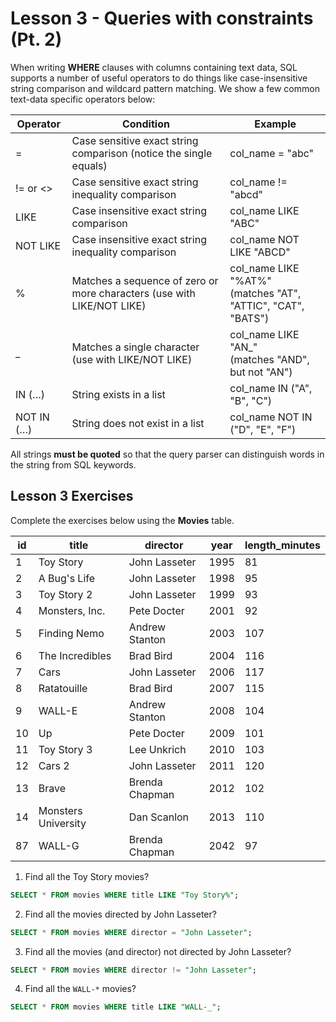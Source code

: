 # Lesson 3 - Queries with constraints (Pt. 2)

When writing **WHERE** clauses with columns containing text data, SQL supports a number of useful operators to do things like case-insensitive string comparison and wildcard pattern matching. We show a few common text-data specific operators below:

| Operator     | Condition                                                                 | Example                                |
|--------------|---------------------------------------------------------------------------|----------------------------------------|
| =            | Case sensitive exact string comparison (notice the single equals)         | col_name = "abc"                       |
| != or <>     | Case sensitive exact string inequality comparison                         | col_name != "abcd"                     |
| LIKE         | Case insensitive exact string comparison                                  | col_name LIKE "ABC"                    |
| NOT LIKE     | Case insensitive exact string inequality comparison                       | col_name NOT LIKE "ABCD"               |
| %            | Matches a sequence of zero or more characters (use with LIKE/NOT LIKE)    | col_name LIKE "%AT%" <br>(matches "AT", "ATTIC", "CAT", "BATS") |
| _            | Matches a single character (use with LIKE/NOT LIKE)                       | col_name LIKE "AN_" <br>(matches "AND", but not "AN") |
| IN (…)       | String exists in a list                                                    | col_name IN ("A", "B", "C")            |
| NOT IN (…)   | String does not exist in a list                                            | col_name NOT IN ("D", "E", "F")        |

All strings **must be quoted** so that the query parser can distinguish words in the string from SQL keywords.

## Lesson 3 Exercises

Complete the exercises below using the **Movies** table.

| id  | title               | director         | year | length_minutes |
|-----|---------------------|------------------|------|----------------|
| 1   | Toy Story           | John Lasseter    | 1995 | 81             |
| 2   | A Bug's Life        | John Lasseter    | 1998 | 95             |
| 3   | Toy Story 2         | John Lasseter    | 1999 | 93             |
| 4   | Monsters, Inc.      | Pete Docter      | 2001 | 92             |
| 5   | Finding Nemo        | Andrew Stanton   | 2003 | 107            |
| 6   | The Incredibles     | Brad Bird        | 2004 | 116            |
| 7   | Cars                | John Lasseter    | 2006 | 117            |
| 8   | Ratatouille         | Brad Bird        | 2007 | 115            |
| 9   | WALL-E              | Andrew Stanton   | 2008 | 104            |
| 10  | Up                  | Pete Docter      | 2009 | 101            |
| 11  | Toy Story 3         | Lee Unkrich      | 2010 | 103            |
| 12  | Cars 2              | John Lasseter    | 2011 | 120            |
| 13  | Brave               | Brenda Chapman   | 2012 | 102            |
| 14  | Monsters University | Dan Scanlon      | 2013 | 110            |
| 87  | WALL-G              | Brenda Chapman   | 2042 | 97             |


1. Find all the Toy Story movies?

```sql
SELECT * FROM movies WHERE title LIKE "Toy Story%";
```

2. Find all the movies directed by John Lasseter?

```sql
SELECT * FROM movies WHERE director = "John Lasseter";
```

3. Find all the movies (and director) not directed by John Lasseter?

```sql
SELECT * FROM movies WHERE director != "John Lasseter";
```

4. Find all the `WALL-*` movies?

```sql
SELECT * FROM movies WHERE title LIKE "WALL-_";
```





